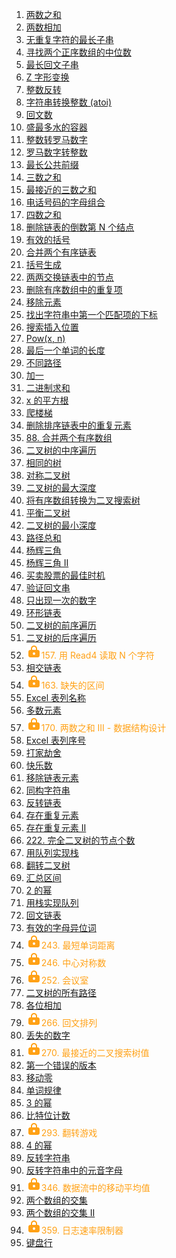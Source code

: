 1. [两数之和](1.%20两数之和.md)
2. [两数相加](2.%20两数相加.md)
3. [无重复字符的最长子串](3.%20无重复字符的最长子串.md)
4. [寻找两个正序数组的中位数](4.%20寻找两个正序数组的中位数.md)
5. <a href='5. 最长回文子串'>最长回文子串</a>
6. <a href='6. Z 字形变换'>Z 字形变换</a>
7. <a href='7. 整数反转'>整数反转</a>
8. <a href='8. 字符串转换整数 (atoi)'>字符串转换整数 (atoi)</a>
9. <a href='9. 回文数'>回文数</a>
10. <a href='11. 盛最多水的容器'>盛最多水的容器</a>
11. <a href='12. 整数转罗马数字'>整数转罗马数字</a>
12. <a href='13. 罗马数字转整数'>罗马数字转整数</a>
13. <a href='14. 最长公共前缀'>最长公共前缀</a>
14. <a href='15. 三数之和'>三数之和</a>
15. <a href='16. 最接近的三数之和'>最接近的三数之和</a>
16. <a href='17. 电话号码的字母组合'>电话号码的字母组合</a>
17. <a href='18. 四数之和'>四数之和</a>
18. <a href='19. 删除链表的倒数第 N 个结点'>删除链表的倒数第 N 个结点</a>
19. <a href='20. 有效的括号'>有效的括号</a>
20. <a href='21. 合并两个有序链表'>合并两个有序链表</a>
21. <a href='22. 括号生成'>括号生成</a>
22. <a href='24. 两两交换链表中的节点'>两两交换链表中的节点</a>
23. <a href='26. 删除有序数组中的重复项'>删除有序数组中的重复项</a>
24. <a href='27. 移除元素'>移除元素</a>
25. <a href='28. 找出字符串中第一个匹配项的下标'>找出字符串中第一个匹配项的下标</a>
26. <a href='35. 搜索插入位置'>搜索插入位置</a>
27. <a href='50. Pow(x, n)'>Pow(x, n)</a>
28. <a href='58. 最后一个单词的长度'>最后一个单词的长度</a>
29. <a href='62. 不同路径'>不同路径</a>
30. <a href='66. 加一'>加一</a>
31. <a href='67. 二进制求和'>二进制求和</a>
32. <a href='69. x 的平方根'>x 的平方根</a>
33. <a href='70. 爬楼梯'>爬楼梯</a>
34. <a href='83. 删除排序链表中的重复元素'>删除排序链表中的重复元素</a>
35. <a href='88. 合并两个有序数组'>88. 合并两个有序数组</a>
36. <a href='94. 二叉树的中序遍历'>二叉树的中序遍历</a>
37. <a href='100. 相同的树'>相同的树</a>
38. <a href='101. 对称二叉树'>对称二叉树</a>
39. <a href='104. 二叉树的最大深度'>二叉树的最大深度</a>
40. <a href='108. 将有序数组转换为二叉搜索树'>将有序数组转换为二叉搜索树</a>
41. <a href='110. 平衡二叉树'>平衡二叉树</a>
42. <a href='111. 二叉树的最小深度'>二叉树的最小深度</a>
43. <a href='112. 路径总和'>路径总和</a>
44. <a href='118. 杨辉三角'>杨辉三角</a>
45. <a href='119. 杨辉三角 II'>杨辉三角 II</a>
46. <a href='121. 买卖股票的最佳时机'>买卖股票的最佳时机</a>
47. <a href='125. 验证回文串'>验证回文串</a>
48. <a href='136. 只出现一次的数字'>只出现一次的数字</a>
49. <a href='141. 环形链表'>环形链表</a>
50. <a href='144. 二叉树的前序遍历'>二叉树的前序遍历</a>
51. <a href='145. 二叉树的后序遍历'>二叉树的后序遍历</a>
52. <img src="./lock.svg" alt="lock" style="display:inline-block;" /><span style="color:#ffa116">157. 用 Read4 读取 N 个字符</span>
53. <a href='160. 相交链表'>相交链表</a>
54. <img src="./lock.svg" alt="lock" style="display:inline-block;" /><span style="color:#ffa116">163. 缺失的区间</span>
55. <a href='168. Excel 表列名称'>Excel 表列名称</a>
56. <a href='169. 多数元素'>多数元素</a>
57. <img src="./lock.svg" alt="lock" style="display:inline-block;" /><span style="color:#ffa116">170. 两数之和 III - 数据结构设计</span>
58. <a href='171. Excel 表列序号'>Excel 表列序号</a>
59. <a href='198. 打家劫舍'>打家劫舍</a>
60. <a href='202. 快乐数'>快乐数</a>
61. <a href='203. 移除链表元素'>移除链表元素</a>
62. <a href='205. 同构字符串'>同构字符串</a>
63. <a href='206. 反转链表'>反转链表</a>
64. <a href='217. 存在重复元素'>存在重复元素</a>
65. <a href='219. 存在重复元素 II'>存在重复元素 II</a>
66. <a href='222. 完全二叉树的节点个数'>222. 完全二叉树的节点个数</a>
67. <a href='225. 用队列实现栈'>用队列实现栈</a>
68. <a href='226. 翻转二叉树'>翻转二叉树</a>
69. <a href='228. 汇总区间'>汇总区间</a>
70. <a href='231. 2 的幂'>2 的幂</a>
71. <a href='232. 用栈实现队列'>用栈实现队列</a>
72. <a href='234. 回文链表'>回文链表</a>
73. <a href='242. 有效的字母异位词'>有效的字母异位词</a>
74. <img src="./lock.svg" alt="lock" style="display:inline-block;" /><span style="color:#ffa116">243. 最短单词距离</span>
75. <img src="./lock.svg" alt="lock" style="display:inline-block;" /><span style="color:#ffa116">246. 中心对称数</span>
76. <img src="./lock.svg" alt="lock" style="display:inline-block;" /><span style="color:#ffa116">252. 会议室</span>
77. [二叉树的所有路径](257.%20二叉树的所有路径.md)
78. [各位相加](258.%20各位相加.md)
79. <img src="./lock.svg" alt="lock" style="display:inline-block;" /><span style="color:#ffa116">266. 回文排列</span>
80. [丢失的数字](268.%20丢失的数字.md)
81. <img src="./lock.svg" alt="lock" style="display:inline-block;" /><span style="color:#ffa116">270. 最接近的二叉搜索树值</span>
82. [第一个错误的版本](278.%20第一个错误的版本.md)
83. [移动零](283.%20移动零.md)
84. [单词规律](290.%20单词规律.md)
85. [3 的幂](326.%203%20的幂.md)
86. [比特位计数](338.%20比特位计数.md)
87. <img src="./lock.svg" alt="lock" style="display:inline-block;" /><span style="color:#ffa116">293. 翻转游戏</span>
88. <a href='342. 4 的幂'>4 的幂</a>
89. <a href='344. 反转字符串'>反转字符串</a>
90. <a href='345. 反转字符串中的元音字母'>反转字符串中的元音字母</a>
91. <img src="./lock.svg" alt="lock" style="display:inline-block;" /><span style="color:#ffa116">346. 数据流中的移动平均值</span>
92. <a href='349. 两个数组的交集'>两个数组的交集</a>
93. <a href='350. 两个数组的交集 II'>两个数组的交集 II</a>
94. <img src="./lock.svg" alt="lock" style="display:inline-block;" /><span style="color:#ffa116">359. 日志速率限制器</span>
95. <a href='500. 键盘行'>键盘行</a>
